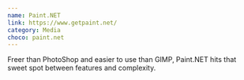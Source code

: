 ```yaml
---
name: Paint.NET
link: https://www.getpaint.net/
category: Media
choco: paint.net
---
```


Freer than PhotoShop and easier to use than GIMP, Paint.NET hits that sweet spot
between features and complexity.